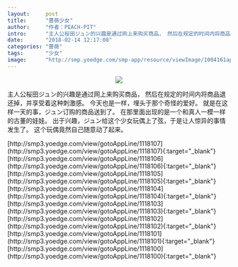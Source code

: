 ```yaml
---
layout:     post
title:      "蔷薇少女"
author:     "作者：PEACH-PIT"
intro:      "主人公桜田ジュン的兴趣是通过网上来购买商品， 然后在规定的时间内将商品退还掉，并享受着这种刺激感。 今天也是一样，埋头于那个奇怪的爱好。 就是在这样一天的事，ジュン订购的商品送到了。 在那里面出现的是一个和真人一模一样的古董的娃娃。 出于兴趣，ジュン给这个少女玩偶上了弦，于是让人惊异的事情发生了。 这个玩偶竟然自己随意动了起来。"
date:       "2018-02-14 12:17:08"
categories: "蔷薇"
tags:       "少女"
image:      "http://smp.yoedge.com/smp-app/resource/viewImage/1004161appline.png"
---
```

<div style="text-align: center">
<p><img src="http://smp.yoedge.com/smp-app/resource/viewImage/1004161appline.png"/></p>
</div>
<p class="post-meta">
<span>主人公桜田ジュン的兴趣是通过网上来购买商品， 然后在规定的时间内将商品退还掉，并享受着这种刺激感。 今天也是一样，埋头于那个奇怪的爱好。 就是在这样一天的事，ジュン订购的商品送到了。 在那里面出现的是一个和真人一模一样的古董的娃娃。 出于兴趣，ジュン给这个少女玩偶上了弦，于是让人惊异的事情发生了。 这个玩偶竟然自己随意动了起来。</span>
</p>
[http://smp3.yoedge.com/view/gotoAppLine/1118107](http://smp3.yoedge.com/view/gotoAppLine/1118107){:target="_blank"}
[http://smp3.yoedge.com/view/gotoAppLine/1118106](http://smp3.yoedge.com/view/gotoAppLine/1118106){:target="_blank"}
[http://smp3.yoedge.com/view/gotoAppLine/1118105](http://smp3.yoedge.com/view/gotoAppLine/1118105){:target="_blank"}
[http://smp3.yoedge.com/view/gotoAppLine/1118104](http://smp3.yoedge.com/view/gotoAppLine/1118104){:target="_blank"}
[http://smp3.yoedge.com/view/gotoAppLine/1118103](http://smp3.yoedge.com/view/gotoAppLine/1118103){:target="_blank"}
[http://smp3.yoedge.com/view/gotoAppLine/1118102](http://smp3.yoedge.com/view/gotoAppLine/1118102){:target="_blank"}
[http://smp3.yoedge.com/view/gotoAppLine/1118101](http://smp3.yoedge.com/view/gotoAppLine/1118101){:target="_blank"}
[http://smp3.yoedge.com/view/gotoAppLine/1118100](http://smp3.yoedge.com/view/gotoAppLine/1118100){:target="_blank"}


